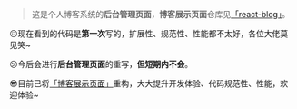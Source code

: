 > 这是个人博客系统的**后台管理页面**，**博客展示页面**仓库见<a href="https://github.com/lzxjack/react-blog" target="_blank">「react-blog」</a>。



😖现在看到的代码是**第一次**写的，扩展性、规范性、性能都不太好，各位大佬莫见笑~

😕今后会进行**后台管理页面**的重写，**但短期内不会**。

😎目前已将<a href="https://github.com/lzxjack/react-blog" target="_blank">「博客展示页面」</a>重构，大大提升开发体验、代码规范性、性能，欢迎体验~
